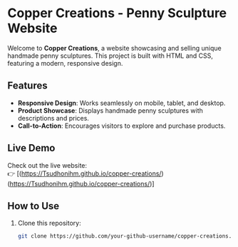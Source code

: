 # Copper Creations - Penny Sculpture Website

Welcome to **Copper Creations**, a website showcasing and selling unique handmade penny sculptures. This project is built with HTML and CSS, featuring a modern, responsive design.

## Features
- **Responsive Design**: Works seamlessly on mobile, tablet, and desktop.
- **Product Showcase**: Displays handmade penny sculptures with descriptions and prices.
- **Call-to-Action**: Encourages visitors to explore and purchase products.

## Live Demo
Check out the live website:  
👉 [(https://Tsudhonihm.github.io/copper-creations/)(https://Tsudhonihm.github.io/copper-creations/)]

## How to Use
1. Clone this repository:
   ```bash
   git clone https://github.com/your-github-username/copper-creations.git
